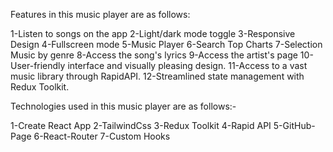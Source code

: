 
 Features in this music player are as follows:

1-Listen to songs on the app
2-Light/dark mode toggle
3-Responsive Design
4-Fullscreen mode
5-Music Player
6-Search Top Charts
7-Selection Music by genre
8-Access the song's lyrics
9-Access the artist's page
10-User-friendly interface and visually pleasing design.
11-Access to a vast music library through RapidAPI.
12-Streamlined state management with Redux Toolkit.

Technologies used in this music player are as follows:-

1-Create React App
2-TailwindCss
3-Redux Toolkit
4-Rapid API
5-GitHub-Page
6-React-Router
7-Custom Hooks


